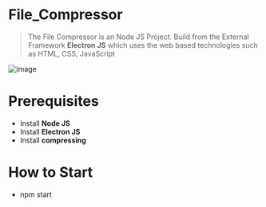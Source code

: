 # File_Compressor
> The File Compressor is an Node JS Project. Build from the External Framework **Electron JS** which uses the web based technologies such as HTML, CSS, JavaScript

![image](https://user-images.githubusercontent.com/91420481/169829088-3624beb5-e052-4a11-a83b-0f8151a8b409.png)

# Prerequisites
- Install **Node JS**
- Install **Electron JS**
- Install **compressing**

# How to Start
- npm start
